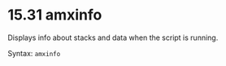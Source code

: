 # 15.31 amxinfo 

Displays info about stacks and data when the script is running. 

Syntax: `amxinfo`

